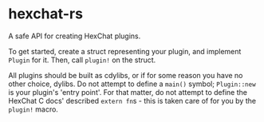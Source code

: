 # hexchat-rs

A safe API for creating HexChat plugins. 

To get started, create a struct representing your plugin, and implement `Plugin` for it. Then,
call `plugin!` on the struct.

All plugins should be built as cdylibs, or if for some reason you have no other choice, dylibs.
Do not attempt to define a `main()` symbol; `Plugin::new` is your plugin's 'entry point'. For that
matter, do not attempt to define the HexChat C docs' described `extern fn`s - this is taken care
of for you by the `plugin!` macro.